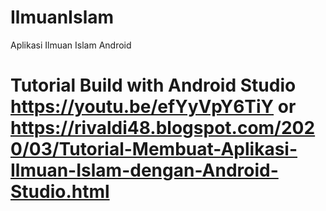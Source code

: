 # IlmuanIslam
Aplikasi Ilmuan Islam Android


# Tutorial Build with Android Studio https://youtu.be/efYyVpY6TiY or https://rivaldi48.blogspot.com/2020/03/Tutorial-Membuat-Aplikasi-Ilmuan-Islam-dengan-Android-Studio.html
